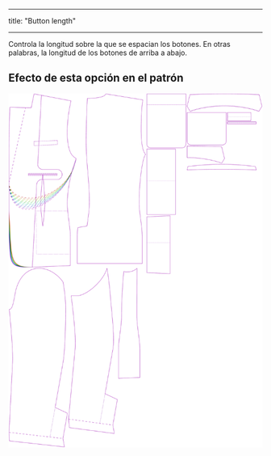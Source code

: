 - - -
title: "Button length"
- - -

Controla la longitud sobre la que se espacian los botones. En otras palabras, la longitud de los botones de arriba a abajo.

## Efecto de esta opción en el patrón

![Esta imagen muestra el efecto de esta opción superponiendo varias variantes que tienen un valor diferente para esta opción](jaeger_buttonlength_sample.svg "Effect of this option on the pattern")
